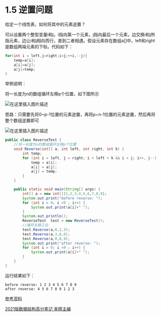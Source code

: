 # 1.5 逆置问题

给定一个线性表，如何将其中的元素逆置？

可以设置两个整型变量i和j，i指向第一个元素，j指向最后一个元素，边交换i和j所指元素，边让i和j相向而行，直到二者相遇。假设元素存在数组a[]中，left和right是数组两端元素的下标。代码如下：

```java
for(int i = left,j=right;i<j;++i,--j){
	temp=a[i];
	a[i]=a[j];
	a[j]=temp;
}
```

举例说明：

将一长度为n的数组循环左移p个位置，如下图所示

![在这里插入图片描述](https://raw.githubusercontent.com/yijunquan-afk/img-bed-1/main/imges3/%20329b5dc68905491e982b38106dd3b78e.png)

思路：只需要先将0~p-1位置的元素逆置，再将p~n-1位置的元素逆置，然后再将整个数组逆置即可

![在这里插入图片描述](https://raw.githubusercontent.com/yijunquan-afk/img-bed-1/main/imges3/%204019213078474db0937babaf1c83bc80.png)

```java
public class ReverseTest {
    //将一长度为n的数组循环左移p个位置
    void Reverse(int[] a, int left, int right, int k) {
        int temp;
        for (int i = left, j = right; i < left + k && i < j; i++, j--) {
            temp = a[i];
            a[i] = a[j];
            a[j] = temp;
        }
    }

    public static void main(String[] args) {
        int[] a = new int[]{1,2,3,4,5,6,7,8,9};
        System.out.print("before reverse: ");
        for (int i = 0; i <9 ; i++) {
            System.out.print(a[i]+" ");
        }
        System.out.println();
        ReverseTest  test = new ReverseTest();
        //循环左移三位
        test.Reverse(a,0,2,3);
        test.Reverse(a,3,8,6);
        test.Reverse(a,0,8,9);
        System.out.print("after reverse: ");
        for (int i = 0; i <9 ; i++) {
            System.out.print(a[i]+" ");
        }
    }
}
```

运行结果如下：

```
before reverse: 1 2 3 4 5 6 7 8 9 
after reverse: 4 5 6 7 8 9 1 2 3 
```

[参考资料]()

[2021版数据结构高分笔记 率辉主编]()

